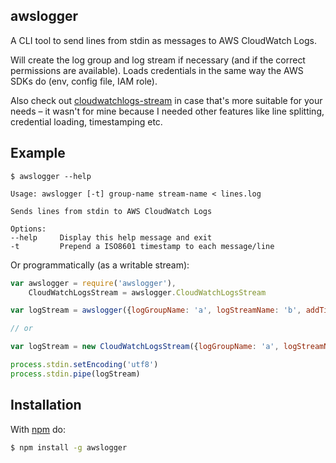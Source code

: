 awslogger
---------

A CLI tool to send lines from stdin as messages to AWS CloudWatch Logs.

Will create the log group and log stream if necessary (and if the correct
permissions are available). Loads credentials in the same way the AWS SDKs do
(env, config file, IAM role).

Also check out
[cloudwatchlogs-stream](https://github.com/nearform/cloudwatchlogs-stream) in
case that's more suitable for your needs – it wasn't for mine because I needed
other features like line splitting, credential loading, timestamping etc.

Example
-------

```console
$ awslogger --help

Usage: awslogger [-t] group-name stream-name < lines.log

Sends lines from stdin to AWS CloudWatch Logs

Options:
--help     Display this help message and exit
-t         Prepend a ISO8601 timestamp to each message/line
```

Or programmatically (as a writable stream):

```js
var awslogger = require('awslogger'),
    CloudWatchLogsStream = awslogger.CloudWatchLogsStream

var logStream = awslogger({logGroupName: 'a', logStreamName: 'b', addTimestamp: true})

// or

var logStream = new CloudWatchLogsStream({logGroupName: 'a', logStreamName: 'b', addTimestamp: true})

process.stdin.setEncoding('utf8')
process.stdin.pipe(logStream)
```

Installation
------------

With [npm](http://npmjs.org/) do:

```sh
$ npm install -g awslogger
```


